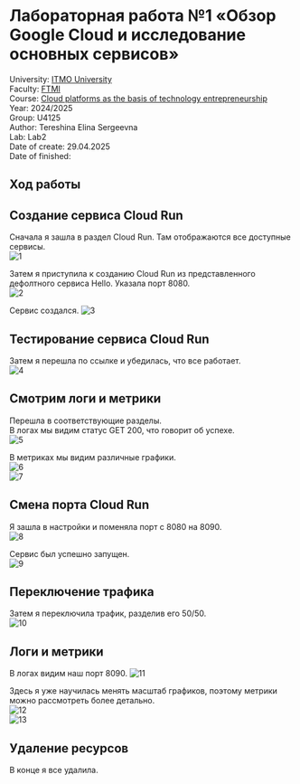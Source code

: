 # Лабораторная работа №1 «Обзор Google Cloud и исследование основных сервисов»  
University: [ITMO University](https://itmo.ru/ru/)  
Faculty: [FTMI](https://itmo.ru/ru/viewfaculty/87/fakultet_tehnologicheskogo_menedzhmenta_i_innovaciy.htm)  
Course: [Cloud platforms as the basis of technology entrepreneurship](https://itmo-ict-faculty.github.io/cloud-platforms-as-the-basis-of-technology-entrepreneurship/)  
Year: 2024/2025  
Group: U4125  
Author: Tereshina Elina Sergeevna  
Lab: Lab2  
Date of create: 29.04.2025  
Date of finished:  
## Ход работы  
## Создание сервиса Cloud Run  
Сначала я зашла в раздел Cloud Run. Там отображаются все доступные сервисы.  
![1](/img/2.1.png)  
  
Затем я приступила к созданию Cloud Run из представленного дефолтного сервиса Hello. Указала порт 8080.  
![2](/img/2.2.png)  
  
Сервис создался.
![3](/img/2.3.png)  
  
## Тестирование сервиса Cloud Run  
Затем я перешла по ссылке и убедилась, что все работает.  
![4](/img/2.4.png)  
  
## Смотрим логи и метрики  
Перешла в соответствующие разделы.  
В логах мы видим статус GET 200, что говорит об успехе.  
![5](/img/2.5.png)  
  
В метриках мы видим различные графики.  
![6](/img/2.6.png)  
![7](/img/2.7.png)  
  
## Смена порта Cloud Run  
Я зашла в настройки и поменяла порт с 8080 на 8090.  
![8](/img/2.8.png)  
  
Сервис был успешно запущен.  
![9](/img/2.9.png)  
  
## Переключение трафика  
Затем я переключила трафик, разделив его 50/50.  
![10](/img/2.10.png)  
  
## Логи и метрики  
В логах видим наш порт 8090.
![11](/img/2.11.png)  
  
Здесь я уже научилась менять масштаб графиков, поэтому метрики можно рассмотреть более детально.  
![12](/img/2.12.png)  
![13](/img/2.13.png)  
  
## Удаление ресурсов  
В конце я все удалила.
